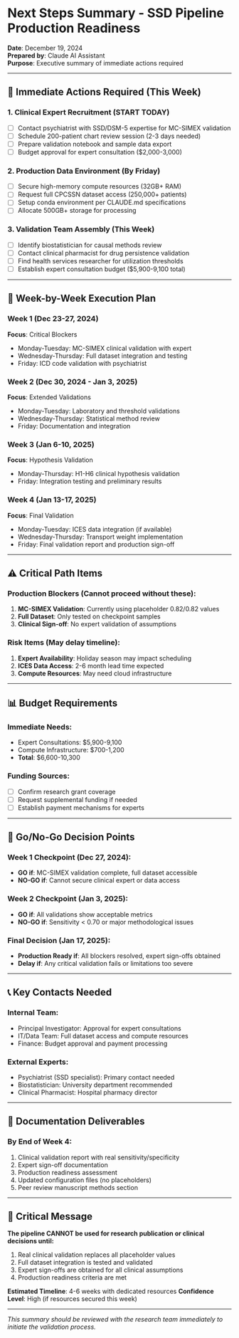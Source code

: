 # Next Steps Summary - SSD Pipeline Production Readiness

**Date**: December 19, 2024  
**Prepared by**: Claude AI Assistant  
**Purpose**: Executive summary of immediate actions required

---

## 🎯 Immediate Actions Required (This Week)

### 1. **Clinical Expert Recruitment** (START TODAY)
- [ ] Contact psychiatrist with SSD/DSM-5 expertise for MC-SIMEX validation
- [ ] Schedule 200-patient chart review session (2-3 days needed)
- [ ] Prepare validation notebook and sample data export
- [ ] Budget approval for expert consultation ($2,000-3,000)

### 2. **Production Data Environment** (By Friday)
- [ ] Secure high-memory compute resources (32GB+ RAM)
- [ ] Request full CPCSSN dataset access (250,000+ patients)
- [ ] Setup conda environment per CLAUDE.md specifications
- [ ] Allocate 500GB+ storage for processing

### 3. **Validation Team Assembly** (This Week)
- [ ] Identify biostatistician for causal methods review
- [ ] Contact clinical pharmacist for drug persistence validation
- [ ] Find health services researcher for utilization thresholds
- [ ] Establish expert consultation budget ($5,900-9,100 total)

---

## 📅 Week-by-Week Execution Plan

### **Week 1 (Dec 23-27, 2024)**
**Focus**: Critical Blockers
- Monday-Tuesday: MC-SIMEX clinical validation with expert
- Wednesday-Thursday: Full dataset integration and testing
- Friday: ICD code validation with psychiatrist

### **Week 2 (Dec 30, 2024 - Jan 3, 2025)**
**Focus**: Extended Validations
- Monday-Tuesday: Laboratory and threshold validations
- Wednesday-Thursday: Statistical method review
- Friday: Documentation and integration

### **Week 3 (Jan 6-10, 2025)**
**Focus**: Hypothesis Validation
- Monday-Thursday: H1-H6 clinical hypothesis validation
- Friday: Integration testing and preliminary results

### **Week 4 (Jan 13-17, 2025)**
**Focus**: Final Validation
- Monday-Tuesday: ICES data integration (if available)
- Wednesday-Thursday: Transport weight implementation
- Friday: Final validation report and production sign-off

---

## ⚠️ Critical Path Items

### **Production Blockers** (Cannot proceed without these):
1. **MC-SIMEX Validation**: Currently using placeholder 0.82/0.82 values
2. **Full Dataset**: Only tested on checkpoint samples
3. **Clinical Sign-off**: No expert validation of assumptions

### **Risk Items** (May delay timeline):
1. **Expert Availability**: Holiday season may impact scheduling
2. **ICES Data Access**: 2-6 month lead time expected
3. **Compute Resources**: May need cloud infrastructure

---

## 📊 Budget Requirements

### **Immediate Needs**:
- Expert Consultations: $5,900-9,100
- Compute Infrastructure: $700-1,200
- **Total**: $6,600-10,300

### **Funding Sources**:
- [ ] Confirm research grant coverage
- [ ] Request supplemental funding if needed
- [ ] Establish payment mechanisms for experts

---

## 🏁 Go/No-Go Decision Points

### **Week 1 Checkpoint** (Dec 27, 2024):
- **GO if**: MC-SIMEX validation complete, full dataset accessible
- **NO-GO if**: Cannot secure clinical expert or data access

### **Week 2 Checkpoint** (Jan 3, 2025):
- **GO if**: All validations show acceptable metrics
- **NO-GO if**: Sensitivity < 0.70 or major methodological issues

### **Final Decision** (Jan 17, 2025):
- **Production Ready if**: All blockers resolved, expert sign-offs obtained
- **Delay if**: Any critical validation fails or limitations too severe

---

## 📞 Key Contacts Needed

### **Internal Team**:
- Principal Investigator: Approval for expert consultations
- IT/Data Team: Full dataset access and compute resources
- Finance: Budget approval and payment processing

### **External Experts**:
- Psychiatrist (SSD specialist): Primary contact needed
- Biostatistician: University department recommended
- Clinical Pharmacist: Hospital pharmacy director

---

## 📝 Documentation Deliverables

### **By End of Week 4**:
1. Clinical validation report with real sensitivity/specificity
2. Expert sign-off documentation
3. Production readiness assessment
4. Updated configuration files (no placeholders)
5. Peer review manuscript methods section

---

## 🚨 Critical Message

**The pipeline CANNOT be used for research publication or clinical decisions until:**
1. Real clinical validation replaces all placeholder values
2. Full dataset integration is tested and validated
3. Expert sign-offs are obtained for all clinical assumptions
4. Production readiness criteria are met

**Estimated Timeline**: 4-6 weeks with dedicated resources
**Confidence Level**: High (if resources secured this week)

---

*This summary should be reviewed with the research team immediately to initiate the validation process.* 